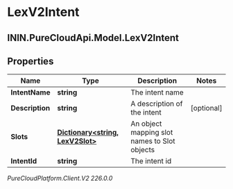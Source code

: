 # LexV2Intent

## ININ.PureCloudApi.Model.LexV2Intent

## Properties

|Name | Type | Description | Notes|
|------------ | ------------- | ------------- | -------------|
| **IntentName** | **string** | The intent name | |
| **Description** | **string** | A description of the intent | [optional] |
| **Slots** | [**Dictionary&lt;string, LexV2Slot&gt;**](LexV2Slot) | An object mapping slot names to Slot objects | |
| **IntentId** | **string** | The intent id | |



_PureCloudPlatform.Client.V2 226.0.0_
